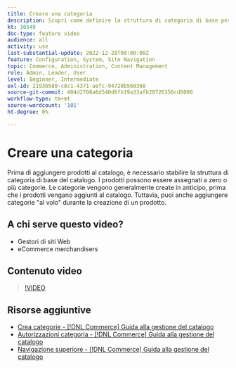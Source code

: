 ```yaml
---
title: Creare una categoria
description: Scopri come definire la struttura di categoria di base per il catalogo dei prodotti.
kt: 10549
doc-type: feature video
audience: all
activity: use
last-substantial-update: 2022-12-28T00:00:00Z
feature: Configuration, System, Site Navigation
topic: Commerce, Administration, Content Management
role: Admin, Leader, User
level: Beginner, Intermediate
exl-id: 2193b580-c8c1-4371-aefc-94720b560360
source-git-commit: 404d2708a6d540d6fb19a33afb20726356cd8000
workflow-type: tm+mt
source-wordcount: '101'
ht-degree: 0%

---
```


# Creare una categoria

Prima di aggiungere prodotti al catalogo, è necessario stabilire la struttura di categoria di base del catalogo. I prodotti possono essere assegnati a zero o più categorie. Le categorie vengono generalmente create in anticipo, prima che i prodotti vengano aggiunti al catalogo. Tuttavia, puoi anche aggiungere categorie &quot;al volo&quot; durante la creazione di un prodotto.

## A chi serve questo video?

- Gestori di siti Web
- eCommerce merchandisers

## Contenuto video

>[!VIDEO](https://video.tv.adobe.com/v/343746?quality=12&learn=on)

## Risorse aggiuntive

- [Crea categorie - [!DNL Commerce] Guida alla gestione del catalogo](https://experienceleague.adobe.com/docs/commerce-admin/catalog/categories/create/category-create.html)
- [Autorizzazioni categoria - [!DNL Commerce] Guida alla gestione del catalogo](https://experienceleague.adobe.com/docs/commerce-admin/catalog/categories/category-permissions.html)
- [Navigazione superiore - [!DNL Commerce] Guida alla gestione del catalogo](https://experienceleague.adobe.com/docs/commerce-admin/catalog/catalog/navigation/navigation-top.html)

